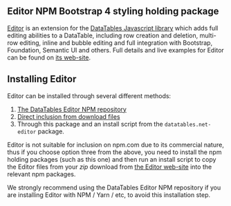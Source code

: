 
## Editor NPM Bootstrap 4 styling holding package

[Editor](https://editor.datatables.net) is an extension for the [DataTables Javascript library](https://datatables.net) which adds full editing abilities to a DataTable, including row creation and deletion, multi-row editing, inline and bubble editing and full integration with Bootstrap, Foundation, Semantic UI and others. Full details and live examples for Editor can be found on [its web-site](https://editor.datatables.net).


## Installing Editor

Editor can be installed through several different methods:

1. [The DataTables Editor NPM repository](https://editor.datatables.net/manual/installing/#NPM-package-manager)
2. [Direct inclusion from download files](https://editor.datatables.net/manual/installing/#Direct-inclusion)
3. Through this package and an install script from the `datatables.net-editor` package.

Editor is not suitable for inclusion on npm.com due to its commercial nature, thus if you choose option three from the above, you need to install the npm holding packages (such as this one) and then run an install script to copy the Editor files from your _zip_ download from [the Editor web-site](https://editor.datatables.net/download) into the relevant npm packages.

We strongly recommend using the DataTables Editor NPM repository if you are installing Editor with NPM / Yarn / etc, to avoid this installation step.
